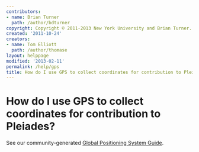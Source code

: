```yaml
---
contributors:
- name: Brian Turner
  path: /author/bdturner
copyright: Copyright © 2011-2013 New York University and Brian Turner.
created: '2011-10-24'
creators:
- name: Tom Elliott
  path: /author/thomase
layout: helppage
modified: '2013-02-11'
permalink: /help/gps
title: How do I use GPS to collect coordinates for contribution to Pleiades?
---
```


#  How do I use GPS to collect coordinates for contribution to Pleiades?

See our community-generated [Global Positioning System
Guide](http://www.atlantides.org/trac/pleiades/wiki/GPSGuide).
